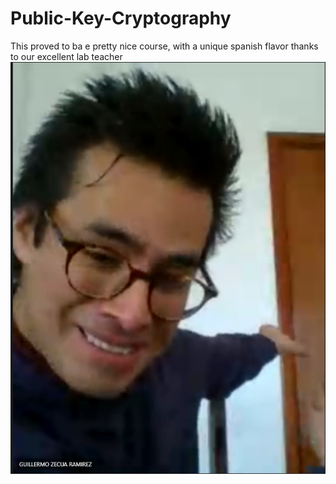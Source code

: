 # Public-Key-Cryptography

This proved to ba e pretty nice course, 
with a unique spanish flavor thanks to our excellent lab teacher
![senor](https://github.com/StefanCsPurge/Public-Key-Cryptography/blob/main/Lab4_ElGamal_Cryptosystem/our_meme_boi.png)
